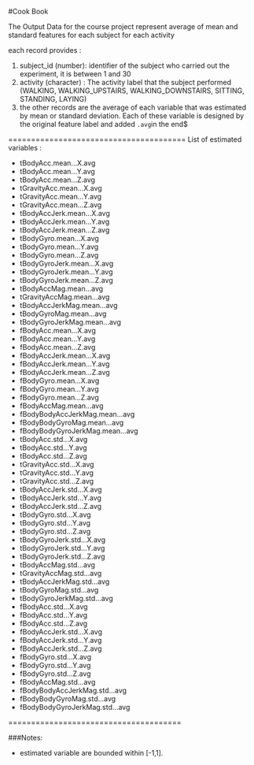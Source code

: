 #Cook Book


The Output Data for the course project represent average of mean and standard features for each subject for each activity

each record provides : 


1. subject_id (number): identifier of the subject who carried out the experiment, it is between 1 and 30
2. activity (character) : The activity label that the subject performed (WALKING, WALKING_UPSTAIRS, WALKING_DOWNSTAIRS, SITTING, STANDING, LAYING)
3. the other records are the average of each variable that was estimated by mean or standard deviation. Each of these variable is designed by the original feature label and added `.avg`in the end$

=======================================
List of estimated variables : 

- tBodyAcc.mean...X.avg
- tBodyAcc.mean...Y.avg
- tBodyAcc.mean...Z.avg
- tGravityAcc.mean...X.avg
- tGravityAcc.mean...Y.avg
- tGravityAcc.mean...Z.avg
- tBodyAccJerk.mean...X.avg
- tBodyAccJerk.mean...Y.avg
- tBodyAccJerk.mean...Z.avg
- tBodyGyro.mean...X.avg
- tBodyGyro.mean...Y.avg
- tBodyGyro.mean...Z.avg
- tBodyGyroJerk.mean...X.avg
- tBodyGyroJerk.mean...Y.avg
- tBodyGyroJerk.mean...Z.avg
- tBodyAccMag.mean...avg
- tGravityAccMag.mean...avg
- tBodyAccJerkMag.mean...avg
- tBodyGyroMag.mean...avg
- tBodyGyroJerkMag.mean...avg
- fBodyAcc.mean...X.avg
- fBodyAcc.mean...Y.avg
- fBodyAcc.mean...Z.avg
- fBodyAccJerk.mean...X.avg
- fBodyAccJerk.mean...Y.avg
- fBodyAccJerk.mean...Z.avg
- fBodyGyro.mean...X.avg
- fBodyGyro.mean...Y.avg
- fBodyGyro.mean...Z.avg
- fBodyAccMag.mean...avg
- fBodyBodyAccJerkMag.mean...avg
- fBodyBodyGyroMag.mean...avg
- fBodyBodyGyroJerkMag.mean...avg
- tBodyAcc.std...X.avg
- tBodyAcc.std...Y.avg
- tBodyAcc.std...Z.avg
- tGravityAcc.std...X.avg
- tGravityAcc.std...Y.avg
- tGravityAcc.std...Z.avg
- tBodyAccJerk.std...X.avg
- tBodyAccJerk.std...Y.avg
- tBodyAccJerk.std...Z.avg
- tBodyGyro.std...X.avg
- tBodyGyro.std...Y.avg
- tBodyGyro.std...Z.avg
- tBodyGyroJerk.std...X.avg
- tBodyGyroJerk.std...Y.avg
- tBodyGyroJerk.std...Z.avg
- tBodyAccMag.std...avg
- tGravityAccMag.std...avg
- tBodyAccJerkMag.std...avg
- tBodyGyroMag.std...avg
- tBodyGyroJerkMag.std...avg
- fBodyAcc.std...X.avg
- fBodyAcc.std...Y.avg
- fBodyAcc.std...Z.avg
- fBodyAccJerk.std...X.avg
- fBodyAccJerk.std...Y.avg
- fBodyAccJerk.std...Z.avg
- fBodyGyro.std...X.avg
- fBodyGyro.std...Y.avg
- fBodyGyro.std...Z.avg
- fBodyAccMag.std...avg
- fBodyBodyAccJerkMag.std...avg
- fBodyBodyGyroMag.std...avg
- fBodyBodyGyroJerkMag.std...avg


======================================

###Notes: 

- estimated variable are bounded within [-1,1].
